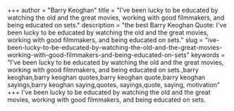 +++
author = "Barry Keoghan"
title = "I've been lucky to be educated by watching the old and the great movies, working with good filmmakers, and being educated on sets."
description = "the best Barry Keoghan Quote: I've been lucky to be educated by watching the old and the great movies, working with good filmmakers, and being educated on sets."
slug = "ive-been-lucky-to-be-educated-by-watching-the-old-and-the-great-movies-working-with-good-filmmakers-and-being-educated-on-sets"
keywords = "I've been lucky to be educated by watching the old and the great movies, working with good filmmakers, and being educated on sets.,barry keoghan,barry keoghan quotes,barry keoghan quote,barry keoghan sayings,barry keoghan saying,quotes, sayings,quote, saying, motivation"
+++
I've been lucky to be educated by watching the old and the great movies, working with good filmmakers, and being educated on sets.
